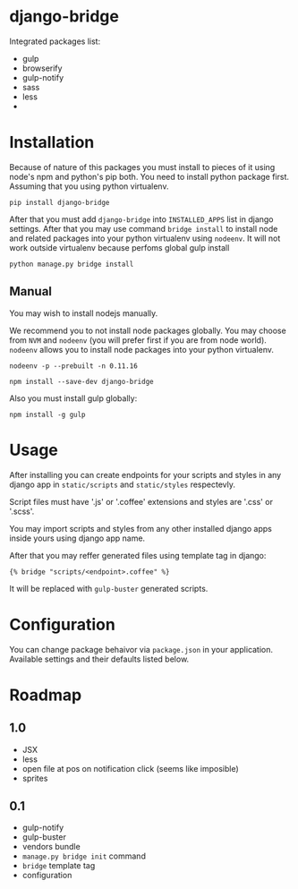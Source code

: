# django-bridge

Integrated packages list:

* gulp
* browserify
* gulp-notify
* sass
* less
*

Installation
============

Because of nature of this packages you must install to pieces of it using node's
npm and python's pip both. You need to install python package first. Assuming
that you using python virtualenv.

    pip install django-bridge

After that you must add `django-bridge` into `INSTALLED_APPS` list in django
settings. After that you may use command `bridge install` to install node and
related packages into your python virtualenv using `nodeenv`. It will not work
outside virtualenv because perfoms global gulp install

    python manage.py bridge install

Manual
------

You may wish to install nodejs manually.

We recommend you to not install node packages globally. You may choose from
`NVM` and `nodeenv` (you will prefer first if you are from node world). `nodeenv`
allows you to install node packages into your python virtualenv.

    nodeenv -p --prebuilt -n 0.11.16

    npm install --save-dev django-bridge

Also you must install gulp globally:

    npm install -g gulp

Usage
=====

After installing you can create endpoints for your scripts and styles in any
django app in `static/scripts` and `static/styles` respectevly.

Script files must have '.js' or '.coffee' extensions and styles
are '.css' or '.scss'.

You may import scripts and styles from any other installed django apps inside
yours using django app name.

After that you may reffer generated files using template tag in django:

    {% bridge "scripts/<endpoint>.coffee" %}

It will be replaced with `gulp-buster` generated scripts.


Configuration
=============

You can change package behaivor via `package.json` in your application.
Available settings and their defaults listed below.


Roadmap
=======

1.0
---

* JSX
* less
* open file at pos on notification click (seems like imposible)
* sprites

0.1
---

* gulp-notify
* gulp-buster
* vendors bundle
* `manage.py bridge init` command
* `bridge` template tag
* configuration

